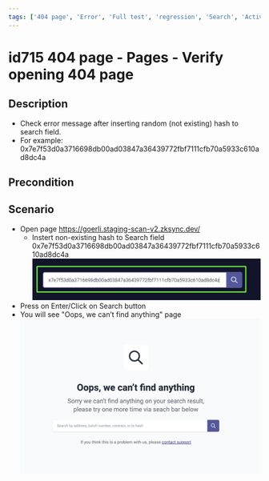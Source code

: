 ```yaml
---
tags: ['404 page', 'Error', 'Full test', 'regression', 'Search', 'Active']
---
```


# id715 404 page - Pages - Verify opening 404 page

## Description
  - Check error message after inserting random (not existing) hash to search field.
  - For example: 0x7e7f53d0a3716698db00ad03847a36439772fbf7111cfb70a5933c610ad8dc4a

## Precondition


## Scenario
- Open page https://goerli.staging-scan-v2.zksync.dev/
    - Instert non-existing hash to Search field 0x7e7f53d0a3716698db00ad03847a36439772fbf7111cfb70a5933c610ad8dc4a
      ![Screenshot](../../../../static/img/Pages/404pages/id715_1.png)
- Press on Enter/Click on Search button
- You will see "Oops, we can’t find anything" page
  ![Screenshot](../../../../static/img/Pages/404pages/id715_2.png)